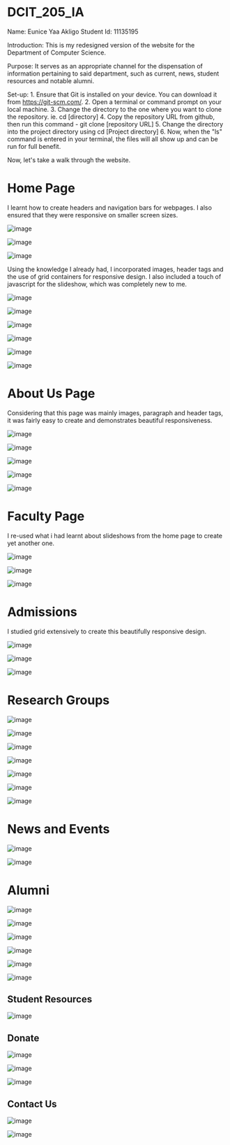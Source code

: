 # DCIT_205_IA

Name: Eunice Yaa Akligo
Student Id: 11135195

Introduction: This is my redesigned version of the website for the Department of Computer Science. 

Purpose: It serves as an appropriate channel for the dispensation of information pertaining to said department, such as current, news, student resources and notable alumni.

Set-up: 1. Ensure that Git is installed on your device. You can download it from https://git-scm.com/.
2. Open a terminal or command prompt on your local machine.
3. Change the directory to the one where you want to clone the repository. ie. cd [directory]
4. Copy the repository URL from github, then run this command - git clone [repository URL]
5. Change the directory into the project directory using cd [Project directory]
6. Now, when the "ls" command is entered in your terminal, the files will all show up and can be run for full benefit.

Now, let's take a walk through the website.

# Home Page

I learnt how to create headers and navigation bars for webpages. I also ensured that they were responsive on smaller screen sizes.

![image](https://github.com/euniceongithub/DCIT_205_IA/assets/132356850/90e74a5a-216d-4169-bcee-c13814a8ac59)

![image](https://github.com/euniceongithub/DCIT_205_IA/assets/132356850/55585ff9-2524-43ce-9d0c-a8759e1a7b2d)

![image](https://github.com/euniceongithub/DCIT_205_IA/assets/132356850/f3ce6986-0f05-4457-b611-2232f2143129)

Using the knowledge I already had, I incorporated images, header tags and the use of grid containers for responsive design. I also included a touch of javascript for the slideshow, which was completely new to me.

![image](https://github.com/euniceongithub/DCIT_205_IA/assets/132356850/759f8de4-8edc-4ecc-bc75-d113fd3002f2)


![image](https://github.com/euniceongithub/DCIT_205_IA/assets/132356850/9d5a0736-c4b9-4828-b180-657bc432dc61)


![image](https://github.com/euniceongithub/DCIT_205_IA/assets/132356850/cfe45a29-6a33-4811-8e7b-71ccc3e30c4b)


![image](https://github.com/euniceongithub/DCIT_205_IA/assets/132356850/389b4601-186a-461f-b918-3347dc75b3dd)

![image](https://github.com/euniceongithub/DCIT_205_IA/assets/132356850/35d40112-dc7e-43be-b80f-f516b8e4b2b2)

![image](https://github.com/euniceongithub/DCIT_205_IA/assets/132356850/3bb1f8bd-9544-4f52-a818-d097b357ba6e)

# About Us Page
Considering that this page was mainly images, paragraph and header tags, it was fairly easy to create and demonstrates beautiful responsiveness.

![image](https://github.com/euniceongithub/DCIT_205_IA/assets/132356850/c94e1a05-bbbd-4084-a8a7-23f29dea2d11)

![image](https://github.com/euniceongithub/DCIT_205_IA/assets/132356850/bd653ecb-cd32-4043-8760-4a2efc31da23)

![image](https://github.com/euniceongithub/DCIT_205_IA/assets/132356850/f7aedf22-880b-4607-8d7c-82662310bc7c)

![image](https://github.com/euniceongithub/DCIT_205_IA/assets/132356850/c755176d-06f6-4a0a-9b4d-d6b5e126916f)


![image](https://github.com/euniceongithub/DCIT_205_IA/assets/132356850/46849217-83eb-4b24-a934-8cf9e4b0c167)


# Faculty Page
I re-used what i had learnt about slideshows from the home page to create yet another one.


![image](https://github.com/euniceongithub/DCIT_205_IA/assets/132356850/4db03ad8-41b7-4f57-987a-9493a3050563)

![image](https://github.com/euniceongithub/DCIT_205_IA/assets/132356850/13fa79fe-d4ab-467e-b8e9-ed5e93c29499)

![image](https://github.com/euniceongithub/DCIT_205_IA/assets/132356850/9d7296ec-9aab-4e96-82e5-2a730b684ee1)


# Admissions
I studied grid extensively to create this beautifully responsive design.

![image](https://github.com/euniceongithub/DCIT_205_IA/assets/132356850/57753a7c-f92f-4265-bbb5-593a2e2e2672)

![image](https://github.com/euniceongithub/DCIT_205_IA/assets/132356850/e00b1329-3ddd-4071-a88a-adcc5b31d4cb)

![image](https://github.com/euniceongithub/DCIT_205_IA/assets/132356850/1bb969d7-dd61-4bcd-82e5-f6519083648b)

# Research Groups


![image](https://github.com/euniceongithub/DCIT_205_IA/assets/132356850/b4e7d025-039a-4710-ad5d-1b971bef7d8d)

![image](https://github.com/euniceongithub/DCIT_205_IA/assets/132356850/70237f8e-d7a0-45eb-95fd-4eae5d6d0cb1)

![image](https://github.com/euniceongithub/DCIT_205_IA/assets/132356850/2849e9a7-b27e-4c29-81e1-f80a48943b60)

![image](https://github.com/euniceongithub/DCIT_205_IA/assets/132356850/2a3de2cf-63cf-4ff7-a314-1558f91a2744)

![image](https://github.com/euniceongithub/DCIT_205_IA/assets/132356850/ea00c183-c6c7-4ceb-90e2-2d0729222e3f)

![image](https://github.com/euniceongithub/DCIT_205_IA/assets/132356850/c2af5d28-e278-4fc4-a3c0-d238d4525bd4)

![image](https://github.com/euniceongithub/DCIT_205_IA/assets/132356850/234c8612-5ccb-4294-ac8a-d75d92e0db8f)

# News and Events

![image](https://github.com/euniceongithub/DCIT_205_IA/assets/132356850/78834c14-bb76-4591-98f8-64aaad8126df)

![image](https://github.com/euniceongithub/DCIT_205_IA/assets/132356850/af57351d-a5c9-49ea-af42-7fb6f4ea9a10)

# Alumni

![image](https://github.com/euniceongithub/DCIT_205_IA/assets/132356850/cac48775-361e-41ef-b1ed-7fd7d04aebad)

![image](https://github.com/euniceongithub/DCIT_205_IA/assets/132356850/d36660ce-9c32-4926-b9ce-9b161914878c)

![image](https://github.com/euniceongithub/DCIT_205_IA/assets/132356850/45654e0b-28b5-4019-999d-a025f1e55d61)

![image](https://github.com/euniceongithub/DCIT_205_IA/assets/132356850/9fed2300-667e-4ea5-a48f-4195f2075ab1)

![image](https://github.com/euniceongithub/DCIT_205_IA/assets/132356850/fac1634f-55b9-48c2-85e1-7dd89ca26c76)

![image](https://github.com/euniceongithub/DCIT_205_IA/assets/132356850/3c09e266-de15-48ad-9ebc-d7c54d14ae73)

## Student Resources


![image](https://github.com/euniceongithub/DCIT_205_IA/assets/132356850/9918b030-acef-4488-8d6c-b2e6fafb7e3e)

## Donate

![image](https://github.com/euniceongithub/DCIT_205_IA/assets/132356850/7a5af2a8-9b91-4c6a-9d87-1780718ba216)

![image](https://github.com/euniceongithub/DCIT_205_IA/assets/132356850/c762dcee-201f-4db3-8376-0236964dc597)

![image](https://github.com/euniceongithub/DCIT_205_IA/assets/132356850/2f07eeca-9687-4e86-8c43-db2ef1e6f186)

## Contact Us

![image](https://github.com/euniceongithub/DCIT_205_IA/assets/132356850/a817b8b8-093b-4aaf-9fc5-b50a0bbd7cef)

![image](https://github.com/euniceongithub/DCIT_205_IA/assets/132356850/e30329a8-0678-4c6a-8ded-3987a4adcb55)































